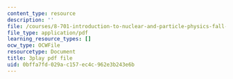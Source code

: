 ```yaml
---
content_type: resource
description: ''
file: /courses/8-701-introduction-to-nuclear-and-particle-physics-fall-2020/0bffa7fd029ac157ec4c962e3b243e6b_vICUY43i190.pdf
file_type: application/pdf
learning_resource_types: []
ocw_type: OCWFile
resourcetype: Document
title: 3play pdf file
uid: 0bffa7fd-029a-c157-ec4c-962e3b243e6b
---
```

